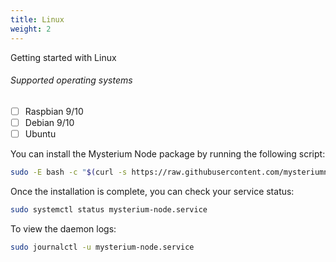 ```yaml
---
title: Linux
weight: 2
---
```


Getting started with Linux

###### Supported operating systems

- [ ] Raspbian 9/10
- [ ] Debian 9/10
- [ ] Ubuntu

You can install the Mysterium Node package by running the following script:

```bash
sudo -E bash -c "$(curl -s https://raw.githubusercontent.com/mysteriumnetwork/node/master/install.sh)"
```

Once the installation is complete, you can check your service status:

```bash
sudo systemctl status mysterium-node.service
```

To view the daemon logs:

```bash
sudo journalctl -u mysterium-node.service
```
